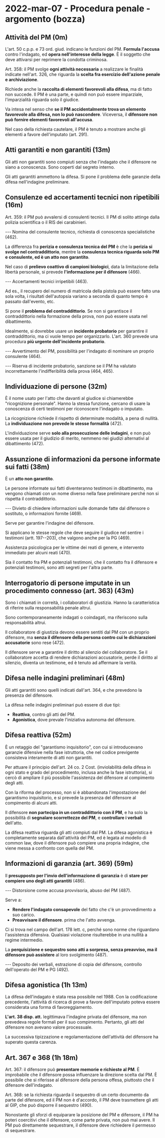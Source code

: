 # 2022-mar-07 - Procedura penale - argomento (bozza)

<!-- vim:set spelllang=it: -->

## Attività del PM (0m)

L'art. 50 c.p.p. e 73 ord. giud. indicano le funzioni del PM.
**Formula l'accusa** contro l'indagato, ed **opera nell'interesse della legge**.
È il soggetto che deve attivarsi per reprimere la condotta criminosa.

Art. 358: il PM svolge **ogni attività necessaria** a realizzare le finalità indicate nell'art. 326, che riguarda la **scelta fra esercizio dell'azione penale e archiviazione**.

Richiede anche la **raccolta di elementi favorevoli alla difesa**, ma di fatto non succede.
Il PM è una parte, e quindi non può essere imparziale, l'imparzialità riguarda solo il giudice.

Va intesa nel senso che **se il PM accidentalmente trova un elemento favorevole alla difesa, non lo può nascondere**.
Viceversa, il **difensore non può fornire elementi favorevoli all'accusa**.

Nel caso della richiesta cautelare, il PM è tenuto a mostrare anche gli elementi a favore dell'imputato (art. 291).

## Atti garantiti e non garantiti (13m)

Gli atti non garantiti sono compiuti senza che l'indagato che il difensore ne siano a conoscenza.
Sono coperti dal segreto interno.

Gli atti garantiti ammettono la difesa.
Si pone il problema delle garanzie della difesa nell'indagine preliminare.

## Consulenze ed accertamenti tecnici non ripetibili (16m)

Art. 359: il PM può avvalersi di consulenti tecnici.
Il PM di solito attinge dalla polizia scientifica o il RIS dei carabinieri.

--- Nomina del consulente tecnico, richiesta di conoscenza specialistiche (462).

La differenza fra **perizia e consulenza tecnica del PM** è che la **perizia si svolge nel contraddittorio**, mentre la **consulenza tecnica riguarda solo PM e consulente, ed è un atto non garantito**.

Nel caso di **prelievo coattivo di campioni biologici**, data la limitazione della libertà personale, si prevede **l'informazione per il difensore** (466).

--- Accertamenti tecnici irripetibili (463).

Ad es., il recupero del numero di matricola della pistola può essere fatto una sola volta, i risultati dell'autopsia variano a seconda di quanto tempo è passato dall'evento, etc.

Si pone il **problema del contraddittorio**.
Se non si garantisce il contraddittorio nella formazione della prova, non può essere usata nel dibattimento.

Idealmente, si dovrebbe usare un **incidente probatorio** per garantire il contraddittorio, ma ci vuole tempo per organizzarlo.
L'art. 360 prevede una procedura **più urgente dell'incidente probatorio**.

--- Avvertimento del PM, possibilità per l'indagato di nominare un proprio consulente (464).

--- Riserva di incidente probatorio, sanzione se il PM ha valutato incorrettamente l'indifferibilità della prova (464, 465).

## Individuazione di persone (32m)

È il nome usato per l'atto che davanti al giudice si chiamerebbe "ricognizione personale".
Hanno la stessa funzione, cercano di usare la conoscenza di certi testimoni per riconoscere l'indagato o imputato.

La ricognizione richiede il rispetto di determinate modalità, a pena di nullità.
La **individuazione non prevede le stesse formalità** (472).

L'individuazione serve **solo alla prosecuzione delle indagini**, e non può essere usata per il giudizio di merito, nemmeno nei giudizi alternativi al dibattimento (472).

## Assunzione di informazioni da persone informate sui fatti (38m)

È un **atto non garantito**.

Le persone informate sui fatti diventeranno testimoni in dibattimento, ma vengono chiamati con un nome diverso nella fase preliminare perché non si rispetta il contraddittorio.

--- Divieto di chiedere informazioni sulle domande fatte dal difensore o sostituto, o informazioni fornite (469).

Serve per garantire l'indagine del difensore.

Si applicano le stesse regole che deve seguire il giudice nel sentire i testimoni (artt. 197--203), che valgono anche per la PG (469).

Assistenza psicologica per le vittime dei reati di genere, e intervento immediato per alcuni reati (470).

Sia il contatto fra PM e potenziali testimoni, che il contatto fra il difensore e potenziali testimoni, sono atti segreti per l'altra parte.

## Interrogatorio di persone imputate in un procedimento connesso (art. 363) (43m)

Sono i chiamati in correità, i collaboratori di giustizia.
Hanno la caratteristica di riferire sulla responsabilità penale altrui.

Sono contemporaneamente indagati o coindagati, ma riferiscono sulla responsabilità altrui.

Il collaboratore di giustizia devono essere sentiti dal PM con un proprio difensore, ma **senza il difensore della persona contro cui le dichiarazioni accusatorie** sono rese (472).

Il difensore serve a garantire il diritto al silenzio del collaboratore.
Se il collaboratore accetta di rendere dichiarazioni accusatorie, perde il diritto al silenzio, diventa un testimone, ed è tenuto ad affermare la verità.

## Difesa nelle indagini preliminari (48m)

Gli atti garantiti sono quelli indicati dall'art. 364, e che prevedono la presenza del difensore.

La difesa nelle indagini preliminari può essere di due tipi:

* **Reattiva**, contro gli atti del PM.
* **Agonistica**, dove prevale l'iniziativa autonoma del difensore.

## Difesa reattiva (52m)

È un retaggio del "garantismo inquisitorio", con cui si introducevano garanzie difensive nella fase istruttoria, che nel codice previgente consisteva interamente di atti non garantiti.

Per attuare il principio dell'art. 24 co. 2 Cost. (inviolabilità della difesa in ogni stato e grado del procedimento, inclusa anche la fase istruttoria), si cercò di ampliare il più possibile l'assistenza del difensore al compimento degli atti.

Con la riforma del processo, non si è abbandonata l'impostazione del garantismo inquisitorio, e si prevede la presenza del difensore al compimento di alcuni atti.

Il difensore **non partecipa in un contraddittorio con il PM**, e ha solo la possibilità di **segnalare scorrettezze del PM**, e **controllare i verbali** dell'atto.

La difesa reattiva riguarda gli atti compiuti dal PM.
La difesa agonistica è completamente separata dall'attività del PM, ed è legata al modello di common law, dove il difensore può compiere una propria indagine, che viene messa a confronto con quella del PM.

## Informazioni di garanzia (art. 369) (59m)

 Il **presupposto per l'invio dell'informazione di garanzia** è di **stare per compiere uno degli atti garantiti** (486).

 --- Distorsione come accusa provvisoria, abuso del PM (487).

 Serve a:

 * **Rendere l'indagato consapevole** del fatto che c'è un provvedimento a suo carico.
 * **Preavvisare il difensore**. prima che l'atto avvenga.

Ci si trova nel campo dell'art. 178 lett. c, perché sono norme che riguardano l'assistenza difensiva.
Qualsiasi violazione risulterebbe in una nullità a regime intermedio.

La **perquisizione e sequestro sono atti a sorpresa, senza preavviso, ma il difensore può assistere** al loro svolgimento (487).

--- Deposito dei verbali, estrazione di copia del difensore, controllo dell'operato del PM e PG (492).

## Difesa agonistica (1h 13m)

La difesa dell'indagato è stata resa possibile nel 1988.
Con la codificazione precedente, l'attività di ricerca di prove a favore dell'imputato poteva essere considerata una forma di favoreggiamento.

**L'art. 38 disp. att.** legittimava l'indagine privata del difensore, ma non prevedeva regole formali per il suo compimento.
Pertanto, gli atti del difensore non avevano valore processuale.

La successiva tipizzazione e regolamentazione dell'attività del difensore ha superato questa carenza.

## Art. 367 e 368 (1h 18m)

Art. 367: il difensore può **presentare memorie e richieste al PM**.
È improbabile che il difensore possa influenzare la direzione scelta dal PM.
È possibile che si riferisse al difensore della persona offesa, piuttosto che il difensore dell'indagato.

Art. 368: se la richiesta riguarda il sequestro di un certo documento da parte del difensore, ed il PM non è d'accordo, il PM deve trasmettere gli atti al GIP, che può disporre il sequestro (490).

Nonostante gli sforzi di equiparare la posizione del PM e difensore, il PM ha poteri coercitivi che il difensore, come parte privata, non può mai avere.
Il PM può direttamente sequestrare, il difensore deve richiedere il permesso di sequestrare.
